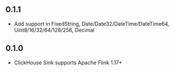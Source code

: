 ## 0.1.1
* Add support in FixedString, Date/Date32/DateTime/DateTime64, Uint8/16/32/64/128/256, Decimal
## 0.1.0
* ClickHouse Sink supports Apache Flink 1.17+